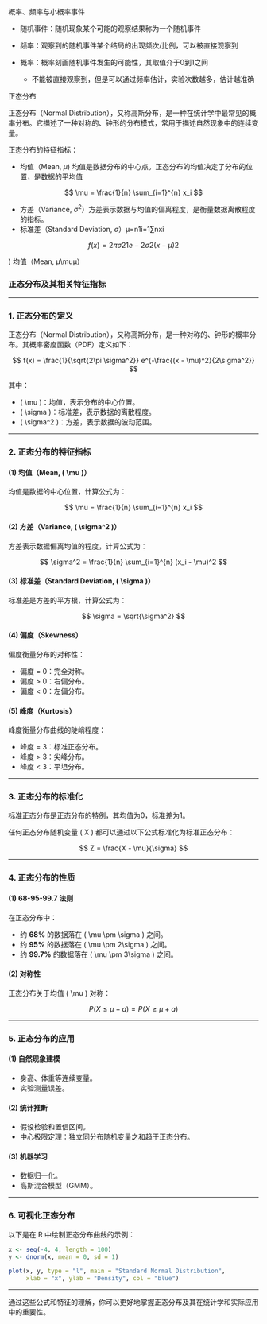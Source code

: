 概率、频率与小概率事件

- 随机事件：随机现象某个可能的观察结果称为一个随机事件
- 频率：观察到的随机事件某个结局的出现频次/比例，可以被直接观察到

- 概率：概率刻画随机事件发生的可能性，其取值介于0到1之间
  - 不能被直接观察到，但是可以通过频率估计，实验次数越多，估计越准确

正态分布

正态分布（Normal Distribution），又称高斯分布，是一种在统计学中最常见的概率分布。它描述了一种对称的、钟形的分布模式，常用于描述自然现象中的连续变量。

正态分布的特征指标：

- 均值（Mean, $\mu$)  均值是数据分布的中心点。正态分布的均值决定了分布的位置，是数据的平均值

$$
\mu = \frac{1}{n} \sum_{i=1}^{n} x_i
$$



- 方差（Variance, $\sigma^2$）方差表示数据与均值的偏离程度，是衡量数据离散程度的指标。
- 标准差（Standard Deviation, $\sigma$）μ=n1i=1∑nxi

$$f(x)=2πσ21e−2σ2(x−μ)2$$

) 均值（Mean, μ\muμ）

### **正态分布及其相关特征指标**

---

### **1. 正态分布的定义**

正态分布（Normal Distribution），又称高斯分布，是一种对称的、钟形的概率分布。其概率密度函数（PDF）定义如下：

$$
f(x) = \frac{1}{\sqrt{2\pi \sigma^2}} e^{-\frac{(x - \mu)^2}{2\sigma^2}}
$$

其中：
- \( \mu \)：均值，表示分布的中心位置。
- \( \sigma \)：标准差，表示数据的离散程度。
- \( \sigma^2 \)：方差，表示数据的波动范围。

---

### **2. 正态分布的特征指标**

#### **(1) 均值（Mean, \( \mu \)）**

均值是数据的中心位置，计算公式为：

$$
\mu = \frac{1}{n} \sum_{i=1}^{n} x_i
$$

#### **(2) 方差（Variance, \( \sigma^2 \)）**

方差表示数据偏离均值的程度，计算公式为：

$$
\sigma^2 = \frac{1}{n} \sum_{i=1}^{n} (x_i - \mu)^2
$$

#### **(3) 标准差（Standard Deviation, \( \sigma \)）**

标准差是方差的平方根，计算公式为：

$$
\sigma = \sqrt{\sigma^2}
$$

#### **(4) 偏度（Skewness）**

偏度衡量分布的对称性：
- 偏度 = 0：完全对称。
- 偏度 > 0：右偏分布。
- 偏度 < 0：左偏分布。

#### **(5) 峰度（Kurtosis）**

峰度衡量分布曲线的陡峭程度：
- 峰度 = 3：标准正态分布。
- 峰度 > 3：尖峰分布。
- 峰度 < 3：平坦分布。

---

### **3. 正态分布的标准化**

标准正态分布是正态分布的特例，其均值为0，标准差为1。

任何正态分布随机变量 \( X \) 都可以通过以下公式标准化为标准正态分布：

$$
Z = \frac{X - \mu}{\sigma}
$$

---

### **4. 正态分布的性质**

#### **(1) 68-95-99.7 法则**

在正态分布中：
- 约 **68%** 的数据落在 \( \mu \pm \sigma \) 之间。
- 约 **95%** 的数据落在 \( \mu \pm 2\sigma \) 之间。
- 约 **99.7%** 的数据落在 \( \mu \pm 3\sigma \) 之间。

#### **(2) 对称性**

正态分布关于均值 \( \mu \) 对称：

$$
P(X \leq \mu - a) = P(X \geq \mu + a)
$$

---

### **5. 正态分布的应用**

#### **(1) 自然现象建模**
- 身高、体重等连续变量。
- 实验测量误差。

#### **(2) 统计推断**
- 假设检验和置信区间。
- 中心极限定理：独立同分布随机变量之和趋于正态分布。

#### **(3) 机器学习**
- 数据归一化。
- 高斯混合模型（GMM）。

---

### **6. 可视化正态分布**

以下是在 R 中绘制正态分布曲线的示例：

```R
x <- seq(-4, 4, length = 100)
y <- dnorm(x, mean = 0, sd = 1)

plot(x, y, type = "l", main = "Standard Normal Distribution",
     xlab = "x", ylab = "Density", col = "blue")
```

---

通过这些公式和特征的理解，你可以更好地掌握正态分布及其在统计学和实际应用中的重要性。